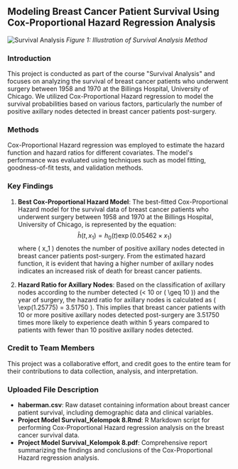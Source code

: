 ## Modeling Breast Cancer Patient Survival Using Cox-Proportional Hazard Regression Analysis

![Survival Analysis](https://miro.medium.com/v2/resize:fit:856/1*Ckhi9soE9Lx2lIf9tPVLMQ.png)
*Figure 1: Illustration of Survival Analysis Method*

### Introduction
This project is conducted as part of the course "Survival Analysis" and focuses on analyzing the survival of breast cancer patients who underwent surgery between 1958 and 1970 at the Billings Hospital, University of Chicago. We utilized Cox-Proportional Hazard regression to model the survival probabilities based on various factors, particularly the number of positive axillary nodes detected in breast cancer patients post-surgery.

### Methods
Cox-Proportional Hazard regression was employed to estimate the hazard function and hazard ratios for different covariates. The model's performance was evaluated using techniques such as model fitting, goodness-of-fit tests, and validation methods.

### Key Findings

1. **Best Cox-Proportional Hazard Model**: The best-fitted Cox-Proportional Hazard model for the survival data of breast cancer patients who underwent surgery between 1958 and 1970 at the Billings Hospital, University of Chicago, is represented by the equation:
   $$ \hat{h}(t, x_1) = h_0(t)\exp(0.05462 \times x _1) $$
   where \( x_1 \) denotes the number of positive axillary nodes detected in breast cancer patients post-surgery. From the estimated hazard function, it is evident that having a higher number of axillary nodes indicates an increased risk of death for breast cancer patients.
   
3. **Hazard Ratio for Axillary Nodes**: Based on the classification of axillary nodes according to the number detected (< 10 or \( \geq 10 \)) and the year of surgery, the hazard ratio for axillary nodes is calculated as \( \exp(1.25775) = 3.51750 \). This implies that breast cancer patients with 10 or more positive axillary nodes detected post-surgery are 3.51750 times more likely to experience death within 5 years compared to patients with fewer than 10 positive axillary nodes detected.

### Credit to Team Members
This project was a collaborative effort, and credit goes to the entire team for their contributions to data collection, analysis, and interpretation.

### Uploaded File Description
- **haberman.csv**: Raw dataset containing information about breast cancer patient survival, including demographic data and clinical variables.
- **Project Model Survival_Kelompok 8.Rmd**: R Markdown script for performing Cox-Proportional Hazard regression analysis on the breast cancer survival data.
- **Project Model Survival_Kelompok 8.pdf**: Comprehensive report summarizing the findings and conclusions of the Cox-Proportional Hazard regression analysis.
